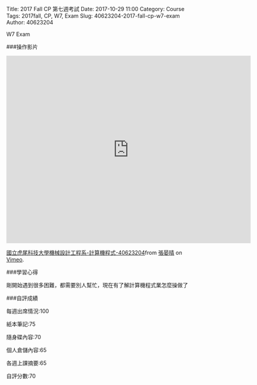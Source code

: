 Title: 2017 Fall CP 第七週考試
Date: 2017-10-29 11:00
Category: Course
Tags: 2017fall, CP, W7, Exam
Slug: 40623204-2017-fall-cp-w7-exam
Author: 40623204

W7 Exam

<!-- PELICAN_END_SUMMARY -->

###操作影片

<iframe src="https://player.vimeo.com/video/240346286" width="640" height="491" frameborder="0" webkitallowfullscreen mozallowfullscreen allowfullscreen></iframe>
<p><a href="https://vimeo.com/240346286">國立虎尾科技大學機械設計工程系-計算機程式-40623204</a>from <a href="https://vimeo.com/user73454329">張晏晴</a> on <a href="https://vimeo.com">Vimeo</a>.</p>

###學習心得

剛開始遇到很多困難，都需要別人幫忙，現在有了解計算機程式業怎麼操做了

###自評成績

每週出席情況:100

紙本筆記:75

隨身碟內容:70

個人倉儲內容:65

各週上課摘要:65

自評分數:70